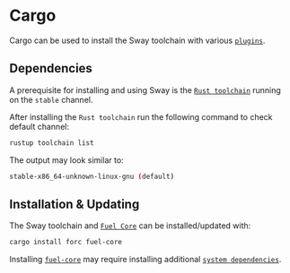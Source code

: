 # Cargo

Cargo can be used to install the Sway toolchain with various [`plugins`](../../forc/plugins/index.md).

## Dependencies

A prerequisite for installing and using Sway is the [`Rust toolchain`](https://www.rust-lang.org/tools/install) running on the `stable` channel.

After installing the `Rust toolchain` run the following command to check default channel:

```bash
rustup toolchain list
```

The output may look similar to:

```bash
stable-x86_64-unknown-linux-gnu (default)
```

## Installation & Updating

The Sway toolchain and [`Fuel Core`]((https://github.com/FuelLabs/fuel-core)) can be installed/updated with:

```bash
cargo install forc fuel-core
```

Installing [`fuel-core`](https://github.com/FuelLabs/fuel-core) may require installing additional [`system dependencies`](https://github.com/FuelLabs/fuel-core#building).
